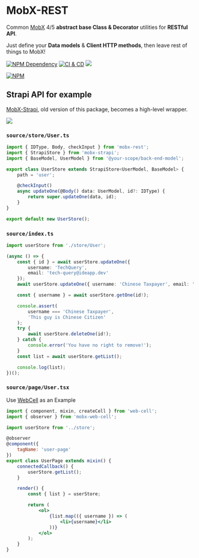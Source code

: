 # MobX-REST

Common [MobX][1] 4/5 **abstract base Class & Decorator** utilities for **RESTful API**.

Just define your **Data models** & **Client HTTP methods**, then leave rest of things to MobX!

[![NPM Dependency](https://david-dm.org/idea2app/MobX-REST.svg)][2]
[![CI & CD](https://github.com/idea2app/MobX-REST/workflows/CI%20&%20CD/badge.svg)][3]
[![](https://raw.githubusercontent.com/sindresorhus/awesome/main/media/mentioned-badge.svg)][4]

[![NPM](https://nodei.co/npm/mobx-strapi.png?downloads=true&downloadRank=true&stars=true)][5]

## Strapi API for example

[MobX-Strapi][6], old version of this package, becomes a high-level wrapper.

[![](https://img.shields.io/badge/open-GitHub.dev-blue)][7]

### `source/store/User.ts`

```typescript
import { IDType, Body, checkInput } from 'mobx-rest';
import { StrapiStore } from 'mobx-strapi';
import { BaseModel, UserModel } from '@your-scope/back-end-model';

export class UserStore extends StrapiStore<UserModel, BaseModel> {
    path = 'user';

    @checkInput()
    async updateOne(@Body() data: UserModel, id?: IDType) {
        return super.updateOne(data, id);
    }
}

export default new UserStore();
```

### `source/index.ts`

```typescript
import userStore from './store/User';

(async () => {
    const { id } = await userStore.updateOne({
        username: 'TechQuery',
        email: 'tech-query@ideapp.dev'
    });
    await userStore.updateOne({ username: 'Chinese Taxpayer', email: '' }, id);

    const { username } = await userStore.getOne(id!);

    console.assert(
        username === 'Chinese Taxpayer',
        'This guy is Chinese Citizen'
    );
    try {
        await userStore.deleteOne(id!);
    } catch {
        console.error('You have no right to remove!');
    }
    const list = await userStore.getList();

    console.log(list);
})();
```

### `source/page/User.tsx`

Use [WebCell][8] as an Example

```jsx
import { component, mixin, createCell } from 'web-cell';
import { observer } from 'mobx-web-cell';

import userStore from '../store';

@observer
@component({
    tagName: 'user-page'
})
export class UserPage extends mixin() {
    connectedCallback() {
        userStore.getList();
    }

    render() {
        const { list } = userStore;

        return (
            <ol>
                {list.map(({ username }) => (
                    <li>{username}</li>
                ))}
            </ol>
        );
    }
}
```

[1]: https://mobx.js.org/
[2]: https://david-dm.org/idea2app/MobX-REST
[3]: https://github.com/idea2app/MobX-REST/actions
[4]: https://github.com/strapi/awesome-strapi
[5]: https://nodei.co/npm/mobx-strapi/
[6]: https://github.com/idea2app/MobX-REST/tree/master/Strapi/
[7]: https://github.dev/idea2app/MobX-REST/blob/master/Strapi/test/index.spec.ts
[8]: https://github.com/EasyWebApp/WebCell
